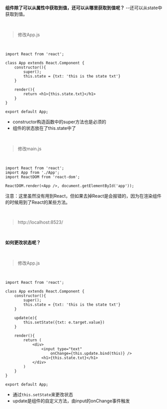 <br>

**组件除了可以从属性中获取到值，还可以从哪里获取到值呢？** --还可以从state中获取到值。

<br>

> 修改App.js

<br>

	import React from 'react';
	
	class App extends React.Component {
	    constructor(){
	        super();
	        this.state = {txt: 'this is the state txt'}
	    }
	    
	    render(){
	        return <h1>{this.state.txt}</h1>
	    }
	}
	
	export default App;

- constructor构造函数中的super方法也是必须的
- 组件的状态放在了this.state中了

<br>

> 修改main.js

<br>

	import React from 'react';
	import App from './App';
	import ReactDOM from 'react-dom';
	
	ReactDOM.render(<App />, document.getElementById('app'));

注意：这里虽然没有用到React，但如果去掉React是会报错的，因为在渲染组件的时候用到了React的某些方法。

<br>

> http://localhost:8523/

<br>

**如何更改状态呢？**

<br>

> 修改App.js

<br>

	import React from 'react';
	
	class App extends React.Component {
	    constructor(){
	        super();
	        this.state = {txt: 'this is the state txt'}
	    }
	    
	    update(e){
	        this.setState({txt: e.target.value})
	    }
	    
	    render(){
	        return (
	            <div>
	                <input type="text" 
	                    onChange={this.update.bind(this)} />
	                <h1>{this.state.txt}</h1>
	            </div>
	        )
	    }
	}
	
	export default App;

- 通过`this.setState`来更改状态
- update是组件的自定义方法，由input的onChange事件触发
